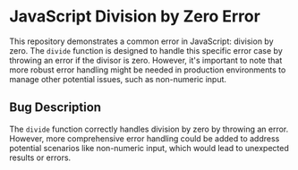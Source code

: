 # JavaScript Division by Zero Error

This repository demonstrates a common error in JavaScript: division by zero.  The `divide` function is designed to handle this specific error case by throwing an error if the divisor is zero.  However, it's important to note that more robust error handling might be needed in production environments to manage other potential issues, such as non-numeric input.

## Bug Description
The `divide` function correctly handles division by zero by throwing an error. However, more comprehensive error handling could be added to address potential scenarios like non-numeric input, which would lead to unexpected results or errors.